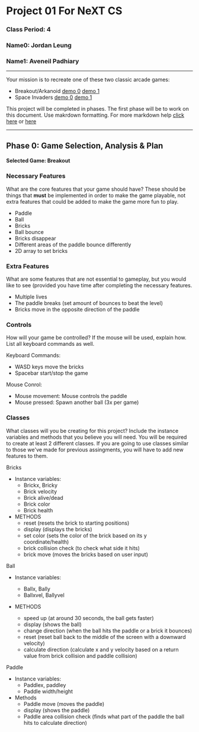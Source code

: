# Project 01 For NeXT CS
### Class Period: 4
### Name0: Jordan Leung
### Name1: Aveneil Padhiary
---


Your mission is to recreate one of these two classic arcade games:
- Breakout/Arkanoid [demo 0](https://elgoog.im/breakout/)  [demo 1](https://www.crazygames.com/game/atari-breakout)
- Space Invaders [demo 0](https://elgoog.im/space-invaders/) [demo 1](https://www.crazygames.com/game/space-invaders)

This project will be completed in phases. The first phase will be to work on this document. Use makrdown formatting. For more markdown help [click here](https://github.com/adam-p/markdown-here/wiki/Markdown-Cheatsheet) or [here](https://docs.github.com/en/get-started/writing-on-github/getting-started-with-writing-and-formatting-on-github/basic-writing-and-formatting-syntax)


---

## Phase 0: Game Selection, Analysis & Plan

#### Selected Game: Breakout

### Necessary Features
What are the core features that your game should have? These should be things that __must__ be implemented in order to make the game playable, not extra features that could be added to make the game more fun to play.

- Paddle
- Ball
- Bricks
- Ball bounce
- Bricks disappear 
- Different areas of the paddle bounce differently
- 2D array to set bricks

### Extra Features
What are some features that are not essential to gameplay, but you would like to see (provided you have time after completing the necessary features.
 
- Multiple lives
- The paddle breaks (set amount of bounces to beat the level)
- Bricks move in the opposite direction of the paddle


### Controls
How will your game be controlled? If the mouse will be used, explain how. List all keyboard commands as well.

Keyboard Commands:
- WASD keys move the bricks
- Spacebar start/stop the game

Mouse Conrol:
- Mouse movement: Mouse controls the paddle
- Mouse pressed: Spawn another ball (3x per game)


### Classes
What classes will you be creating for this project? Include the instance variables and methods that you believe you will need. You will be required to create at least 2 different classes. If you are going to use classes similar to those we've made for previous assingments, you will have to add new features to them.

Bricks
- Instance variables: 
  - Brickx, Bricky
  - Brick velocity
  - Brick alive/dead
  - Brick color
  - Brick health
- METHODS
  - reset (resets the brick to starting positions)
  - display (displays the bricks)
  - set color (sets the color of the brick based on its y coordinate/health)
  - brick collision check (to check what side it hits)
  - brick move (moves the bricks based on user input)

Ball
- Instance variables:
  - Ballx, Bally
  - Ballxvel, Ballyvel

- METHODS
  - speed up (at around 30 seconds, the ball gets faster)
  - display (shows the ball)
  - change direction (when the ball hits the paddle or a brick it bounces)  
  - reset (reset ball back to the middle of the screen with a downward velocity)
  - calculate direction (calculate x and y velocity based on a return value from brick collision and paddle collision)                           

Paddle
- Instance variables:
  - Paddlex, paddley
  - Paddle width/height
- Methods
  - Paddle move (moves the paddle)
  - display (shows the paddle)
  - Paddle area collision check (finds what part of the paddle the ball hits to calculate direction)
  
  
